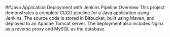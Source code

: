 ##Java Application Deployment with Jenkins Pipeline
Overview
This project demonstrates a complete CI/CD pipeline for a Java application using Jenkins. The source code is stored in Bitbucket, built using Maven, and deployed to an Apache Tomcat server. The deployment also includes Nginx as a reverse proxy and MySQL as the database.
